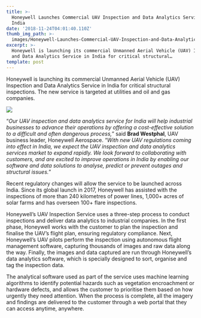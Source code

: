```yaml
---
title: >-
  Honeywell Launches Commercial UAV Inspection and Data Analytics Service in
  India
date: '2018-11-24T04:01:40.110Z'
thumb_img_path: >-
  images/Honeywell-Launches-Commercial-UAV-Inspection-and-Data-Analytics-Service-in-India/1*tOroZVbZLXWv-sQ-G_PK8w.png
excerpt: >-
  Honeywell is launching its commercial Unmanned Aerial Vehicle (UAV) Inspection
  and Data Analytics Service in India for critical structural…
template: post
---
```

Honeywell is launching its commercial Unmanned Aerial Vehicle (UAV) Inspection and Data Analytics Service in India for critical structural inspections. The new service is targeted at utilities and oil and gas companies.

![](/images/Honeywell-Launches-Commercial-UAV-Inspection-and-Data-Analytics-Service-in-India/1*tOroZVbZLXWv-sQ-G_PK8w.png)

“*Our UAV inspection and data analytics service for India will help industrial businesses to advance their operations by offering a cost-effective solution to a difficult and often dangerous process,*” said **Brad Westphal**, UAV business leader, Honeywell Aerospace. “*With new UAV regulations coming into effect in India, we expect the UAV inspection and data analytics services market to expand rapidly. We look forward to collaborating with customers, and are excited to improve operations in India by enabling our software and data solutions to analyse, predict or prevent outages and structural issues.*”

Recent regulatory changes will allow the service to be launched across India. Since its global launch in 2017, Honeywell has assisted with the inspections of more than 240 kilometres of power lines, 1,000+ acres of solar farms and has overseen 100+ flare inspections.

Honeywell’s UAV Inspection Service uses a three-step process to conduct inspections and deliver data analytics to industrial companies. In the first phase, Honeywell works with the customer to plan the inspection and finalise the UAV’s flight plan, ensuring regulatory compliance. Next, Honeywell’s UAV pilots perform the inspection using autonomous flight management software, capturing thousands of images and raw data along the way. Finally, the images and data captured are run through Honeywell’s data analytics software, which is specially designed to sort, organise and tag the inspection data.

The analytical software used as part of the service uses machine learning algorithms to identify potential hazards such as vegetation encroachment or hardware defects, and allows the customer to prioritise them based on how urgently they need attention. When the process is complete, all the imagery and findings are delivered to the customer through a web portal that they can access anytime, anywhere.
